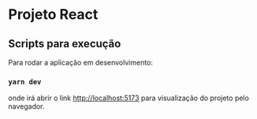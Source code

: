 # Projeto React 

## Scripts para execução

Para rodar a aplicação em desenvolvimento:

### `yarn dev`

onde irá abrir o link [http://localhost:5173](http://127.0.0.1:5173) para visualização do projeto pelo navegador.

